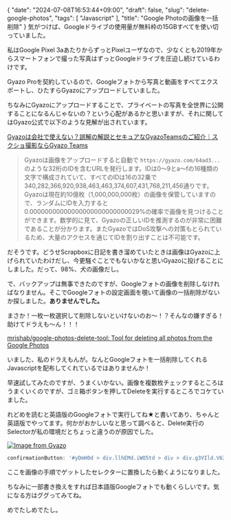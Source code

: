 {
   "date": "2024-07-08T16:53:44+09:00",
   "draft": false,
   "slug": "delete-google-photos",
   "tags": [
      "Javascript"
   ],
   "title": "Google Photoの画像を一括削除"
}
気がつけば、Googleドライブの使用量が無料枠の15GBすべてを使い切っていました。

私はGoogle Pixel 3aあたりからずっとPixelユーザなので、少なくとも2019年からスマートフォンで撮った写真はずっとGoogleドライブを圧迫し続けているわけです。

Gyazo Proを契約しているので、Googleフォトから写真と動画をすべてエクスポートし、ひたすらGyazoにアップロードしていました。

ちなみにGyazoにアップロードすることで、プライベートの写真を全世界に公開することになるんじゃないの？という心配があるかと思いますが、それに関してはGyazo公式で以下のような見解が出されています。

[Gyazoは会社で使えない？誤解の解説とセキュアなGyazoTeamsのご紹介｜スクショ撮影ならGyazo Teams](https://note.com/gyazo_teams/n/n2809f2590926)

> Gyazoは画像をアップロードすると自動で `https://gyazo.com/64ad3...` のような32桁のIDを含むURLを発行します。IDは0〜9とa〜fの16種類の文字で構成されていて、すべてのIDは16の32乗で340,282,366,920,938,463,463,374,607,431,768,211,456通りです。Gyazoは現在約10億枚（1,000,000,000枚）の画像を保管していますので、ランダムにIDを入力すると0.00000000000000000000000000029%の確率で画像を見つけることができます。数学的に見て、Gyazoの正しいIDを推測するのが非常に困難であることが分かります。またGyazoではDoS攻撃への対策もとられているため、大量のアクセスを通じてIDを割り出すことは不可能です。

だそうです。どうせScrapboxに日記を書き溜めていたときは画像はGyazoに上げられていたわけだし、今更騒ぐことでもないかなと思いGyazoに投げることにしました。だって、98%、犬の画像だし。

で、バックアップは無事できたのですが、Googleフォトの画像を削除しなければなりません。そこでGoogleフォトの設定画面を覗いて画像の一括削除がないか探しました。**ありませんでした。**

まさか！一枚一枚選択して削除しないといけないのお～！？そんなの嫌すぎる！助けてドラえも～ん！！！

[mrishab/google\-photos\-delete\-tool: Tool for deleting all photos from the Google Photos](https://github.com/mrishab/google-photos-delete-tool)

いました、私のドラえもんが。なんとGoogleフォトを一括削除してくれるJavascriptを配布してくれているではありませんか！

早速試してみたのですが、うまくいかない。画像を複数枚チェックするところはうまくいくのですが、ゴミ箱ボタンを押してDeleteを実行するところでコケていました。

れどめを読むと英語版のGoogleフォトで実行してね★と書いてあり、ちゃんと英語版でやってます。何かがおかしいなと思って調べると、Delete実行のSelectorが私の環境だとちょっと違うのが原因でした。

[![Image from Gyazo](https://i.gyazo.com/9c979317c9288888e580cca0f50558fe/thumb/480.png)](https://gyazo.com/9c979317c9288888e580cca0f50558fe)

```javascript
confirmationButton: '#yDmH0d > div.llhEMd.iWO5td > div > div.g3VIld.V639qd.bvQPzd.oEOLpc.Up8vH.J9Nfi.A9Uzve.iWO5td > div.XfpsVe.J9fJmf > button.VfPpkd-LgbsSe.VfPpkd-LgbsSe-OWXEXe-k8QpJ.nCP5yc.kHssdc.HvOprf'
```

ここを画像の手順でゲットしたセレクターに置換したら動くようになりました。

ちなみに一部書き換えをすれば日本語版Googleフォトでも動くらしいです。気になる方はググってみてね。

めでたしめでたし。